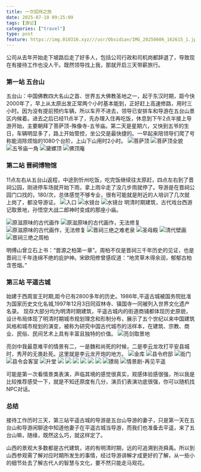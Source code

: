 ```yaml
---
title: 一次招待之旅
date: 2025-07-10 09:25:09
tags: [游记]
categories: ["travel"]   
type: post
feature: https://img.010316.xyz///usr/Obsidian/IMG_20250606_162615_1.jpg
---
```



公司从去年开始走下坡路后走了好多人，包括公司行政和司机岗都辞退了，导致现在有接待工作也没人干。既然领导找上我，那就开启三天带薪旅行。

### 第一站 五台山
五台山：中国佛教四大名山之首、世界五大佛教圣地之一，起于东汉时期，距今快2000年了，早上从太原出发正常两个小时基本能到，正好赶上高速修路，用时三小时。因为没有提前预约车辆，所以车开不进去，领导已安排车和导游在五台山景区内候着。进去之后已经11点半了，先办理入住再吃饭，休息到下午2点半接上导游开始，主要朝拜了菩萨顶-殊像寺-五爷庙。第二天是星期六，又快到五爷的生日，车辆明显多了，路上开始管控，坐公交是最快捷的。一早起来陪领导们爬了号称能消除烦恼的1080个台阶，上山下山用时2小时。
![菩萨顶](https://img.010316.xyz///usr/Obsidian/IMG_20250606_154141.jpg)
![菩萨顶全貌](https://img.010316.xyz///usr/Obsidian/IMG_20250607_084536.jpg)
![五爷庙一角](https://img.010316.xyz///usr/Obsidian/IMG_20250606_162615_1.jpg)
![黛螺顶](https://img.010316.xyz///usr/Obsidian/IMG_20250607_093415.jpg)
![_佛顶庵_](https://img.010316.xyz///usr/Obsidian/IMG_20250607_094026.jpg)

### 第二站 晋祠博物馆
11点左右从五台山返程，中途到忻州吃饭，吃完饭继续往太原赶，四点左右到了晋祠公园，刚进停车场就开始下雨，拿上雨伞走了没几步雨就停了。导游是在晋祠公园门口找的，180/次，总体感觉不够专业，很有可能就是附近的人培训了几次就上岗了，都没导游证。
![入口](https://img.010316.xyz///usr/Obsidian/IMG_20250607_161241.jpg)
![水镜台](https://img.010316.xyz///usr/Obsidian/IMG_20250607_161601.jpg)
![水镜台](https://img.010316.xyz///usr/Obsidian/IMG_20250607_162039.jpg)
明清时期建筑，古代戏台西游记取景地，孙悟空大战二郎神时变成的那座小庙。

![原滋原味的古代画作](https://img.010316.xyz///usr/Obsidian/IMG_20250607_162600.jpg)
![原滋原味的古代画作，无法修复](https://img.010316.xyz///usr/Obsidian/IMG_20250607_162506.jpg)
![原滋原味的古代画作，无法修复](https://img.010316.xyz///usr/Obsidian/IMG_20250607_162515.jpg)
![晋祠三绝之难老泉](https://img.010316.xyz///usr/Obsidian/IMG_20250607_172152.jpg)
![圣母殿](https://img.010316.xyz///usr/Obsidian/IMG_20250607_171055.jpg)
![清代壁画](https://img.010316.xyz///usr/Obsidian/IMG_20250607_164113.jpg)
![晋祠三绝之周柏](https://img.010316.xyz///usr/Obsidian/IMG_20250607_170440.jpg)

明傅山曾立石上书：“晋源之柏第一章”。周柏不仅是晋祠三千年历史的见证，也是晋祠三千年连绵不绝的庇护神。宋欧阳修曾感叹道：“地灵草木得余润，郁郁古柏含苍烟。”

### 第三站 平遥古城
始建于西周宣王时期,距今已有2800多年的历史。1986年,平遥古城被国务院批准为国家历史文化名城,1997年12月3日同双林寺、镇国寺一同被列入世界文化遗产名录。
现存大部分均为明清时期建筑，平遥古城内的街道商铺都体现历史原貌，设计布局体现了明清时期城市规划理念和形制分布，展示了五个世纪以来中国建筑风格和城市规划的演变，被称为研究中国古代城市的活样本，在建筑、宗教、商业、民俗、民间艺术上具有丰富且独特的价值。
![亮剑取景地](https://img.010316.xyz///usr/Obsidian/IMG_20250608_101304.jpg)

亮剑中我最意难平的情景有二，一是魏和尚死的时候，二是李云龙攻打平安县城时，秀芹的无畏赴死。这里就是李云龙开炮的地方。
![金库](https://img.010316.xyz///usr/Obsidian/IMG_20250608_113906.jpg)
![县令府邸](https://img.010316.xyz///usr/Obsidian/IMG_20250608_104436.jpg)
![衙门](https://img.010316.xyz///usr/Obsidian/IMG_20250608_103946.jpg)
![县令会客室](https://img.010316.xyz///usr/Obsidian/IMG_20250608_104303.jpg)
![升堂](https://img.010316.xyz///usr/Obsidian/IMG_20250608_103526.jpg)
![](https://img.010316.xyz///usr/Obsidian/IMG_20250608_103441.jpg)
![](https://img.010316.xyz///usr/Obsidian/IMG_20250608_103452.jpg)
![](https://img.010316.xyz///usr/Obsidian/IMG_20250608_103357.jpg)
![](https://img.010316.xyz///usr/Obsidian/IMG_20250608_103411.jpg)
![](https://img.010316.xyz///usr/Obsidian/IMG_20250608_103418.jpg)
![](https://img.010316.xyz///usr/Obsidian/IMG_20250608_103434.jpg)
![镖局](https://img.010316.xyz///usr/Obsidian/IMG_20250608_113605.jpg)
![情景剧-再见平遥](https://img.010316.xyz///usr/Obsidian/IMG_20250608_141536.jpg)

可能是第一次看情景类表演，声临其境的感觉很真实，观感体验感很强，所以我是比较推荐感受一下，就是不知还原度有几分，演员们表演功底很强，你可以随机找NPC对话。

### 总结
接待工作历时三天，第三站平遥古城的导游是五台山导游的妻子，只是第一天在五台山和导游闲聊途中知道他妻子在平遥古城当导游，而我们也准备去平遥，来了五台山嘛，随缘，既然这么巧，就这样定了。

山西的景观大多数都是古代建筑，进的有明清时期，远的可追溯到尧舜禹。所以到山西参观需了解对应时期所发生的事情，经过导游讲解才成更好的了解，从一些小的细节处去了解古代人的智慧与文化，要不然只能走马观花。